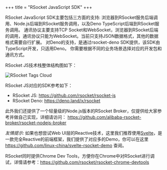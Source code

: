 +++
title = "RSocket JavaScript SDK"
+++

RSocket JavaScript SDK主要包括三方面的支持: 浏览器到RSocket服务后端调用、Node.js后端到RSocket服务调用，以及Deno TypeScript后端到RSocket服务调用。
通讯协议主要支持TCP Socket和WebSocket，浏览器到RSocket后端的调用，通讯协议只能为WebSocket。当前只支持JSON数据格式，其他的数据格式需要自行扩展。
对Deno的支持，是通过rsocket-deno SDK提供，该SDK由TypeScript开发，只适用Deno。
你需要根据不同的业务场景选择对应的开发包和通讯方式。

RSocket JS技术栈整体结构图如下：

![RSocket Tags Cloud](/images/language/rsocket-js-stack.png)

RSocket JS对应的SDK参考如下：

* RSocket JS: https://github.com/rsocket/rsocket-js
* RSocket Deno: https://deno.land/x/rsocket

此外我们还提供了一个轻量级的Node.js版本的RSocket Broker，仅提供给大家参考并做自己实现，详细请访问： https://github.com/alibaba-rsocket-broker/rsocket-nodejs-broker

*友情提示:*  如果也想尝试Web UI层的Reactive技术，这里我们推荐使用[Svelte](https://svelte.dev/)，是一款完全Reactive的前端框架，我们提供了对应多的Demo，你可以在这里 https://github.com/linux-china/svelte-rsocket-demo 查阅。

RSocket同时提供Chrome Dev Tools，方便你在Chrome中对RSocket进行调试，详情请参考：https://github.com/rsocket/rsocket-chrome-devtools
